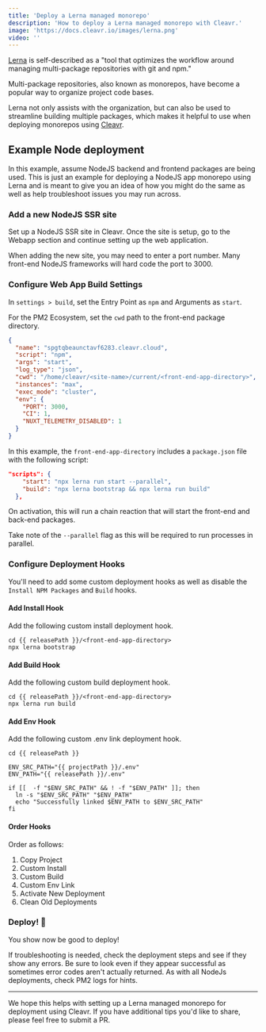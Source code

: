 ```yaml
---
title: 'Deploy a Lerna managed monorepo'
description: 'How to deploy a Lerna managed monorepo with Cleavr.'
image: 'https://docs.cleavr.io/images/lerna.png'
video: ''
---
```


[Lerna](https://github.com/lerna/lerna#about) is self-described as a "tool that optimizes the workflow around managing multi-package repositories with git and npm."

Multi-package repositories, also known as monorepos, have become a popular way to organize project code bases. 

Lerna not only assists with the organization, but can also be used to streamline building multiple packages, which makes it helpful to use when deploying monorepos using [Cleavr](https://cleavr.io).

## Example Node deployment

In this example, assume NodeJS backend and frontend packages are being used. This is just an example for deploying a NodeJS app monorepo using Lerna and is meant to give you an idea of how you might do the same as well as help troubleshoot issues you may run across. 

### Add a new NodeJS SSR site
Set up a NodeJS SSR site in Cleavr. Once the site is setup, go to the Webapp section and continue setting up the web application. 

<base-info>
When adding the new site, you may need to enter a port number. Many front-end NodeJS frameworks will hard code the port to 3000.
</base-info>

### Configure Web App Build Settings

In `settings > build`, set the Entry Point as `npm` and Arguments as `start`. 

For the PM2 Ecosystem, set the `cwd` path to the front-end package directory. 

```json
{
  "name": "spgtqbeaunctavf6283.cleavr.cloud",
  "script": "npm",
  "args": "start",
  "log_type": "json",
  "cwd": "/home/cleavr/<site-name>/current/<front-end-app-directory>",
  "instances": "max",
  "exec_mode": "cluster",
  "env": {
    "PORT": 3000,
    "CI": 1,
    "NUXT_TELEMETRY_DISABLED": 1
  }
}
```

In this example, the `front-end-app-directory` includes a `package.json` file with the following script: 

```json
"scripts": {
    "start": "npx lerna run start --parallel",
    "build": "npx lerna bootstrap && npx lerna run build"
  },
```

On activation, this will run a chain reaction that will start the front-end and back-end packages. 

Take note of the `--parallel` flag as this will be required to run processes in parallel. 

### Configure Deployment Hooks

You'll need to add some custom deployment hooks as well as disable the `Install NPM Packages` and `Build` hooks. 

#### Add Install Hook

Add the following custom install deployment hook. 

```
cd {{ releasePath }}/<front-end-app-directory>
npx lerna bootstrap
```

#### Add Build Hook

Add the following custom build deployment hook. 

```
cd {{ releasePath }}/<front-end-app-directory>
npx lerna run build
```

#### Add Env Hook

Add the following custom .env link deployment hook. 

```
cd {{ releasePath }}

ENV_SRC_PATH="{{ projectPath }}/.env"
ENV_PATH="{{ releasePath }}/.env"

if [[  -f "$ENV_SRC_PATH" && ! -f "$ENV_PATH" ]]; then
  ln -s "$ENV_SRC_PATH" "$ENV_PATH"
  echo "Successfully linked $ENV_PATH to $ENV_SRC_PATH"
fi
```

#### Order Hooks

Order as follows: 
1. Copy Project
1. Custom Install
1. Custom Build
1. Custom Env Link
1. Activate New Deployment
1. Clean Old Deployments 

### Deploy! 🚀

You show now be good to deploy!

If troubleshooting is needed, check the deployment steps and see if they show any errors. Be sure to look even if they appear successful as sometimes error codes aren't actually returned. As with all NodeJs deployments, check PM2 logs for hints. 

---

We hope this helps with setting up a Lerna managed monorepo for deployment using Cleavr. If you have additional tips you'd like to share, please feel free to submit a PR. 
